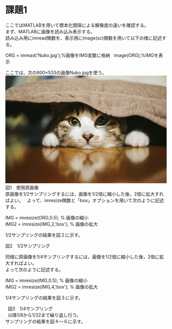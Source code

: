 # 課題1  
ここではMATLABを用いて標本化間隔による解像度の違いを確認する。  
まず、MATLABに画像を読み込み表示する。  
読み込み用にimread関数を、表示用にimage(sc)関数を用いて以下の様に記述する。  
  
ORG = imread('Nuko.jpg');%画像をIMG変数に格納  
image(ORG);%IMGを表示  
  
ここでは、次の800×533の画像Nuko.jpgを使う。  
![Alt text](MATLAB/Nuko.jpg)
図1　使用原画像  
原画像を1/2サンプリングするには，画像を1/2倍に縮小した後，2倍に拡大すればよい。  
よって、imresize関数と「box」オプションを用いて次のように記述する。  
  
IMG = imresize(ORG,0.5); % 画像の縮小  
IMG2 = imresize(IMG,2,'box'); % 画像の拡大  
  
1/2サンプリングの結果を図２に示す。  

図2　1/2サンプリング  
  
同様に原画像を1/4サンプリングするには，画像を1/2倍に縮小した後，2倍に拡大すればよい。  
よって次のように記述する。  　
  
IMG = imresize(IMG,0.5); % 画像の縮小  
IMG2 = imresize(IMG,4,'box'); % 画像の拡大  
  
1/4サンプリングの結果を図３に示す。  


  
図3　1/4サンプリング  
  
以降1/8から1/32まで繰り返し行う。  
サンプリングの結果を図４～６に示す。
